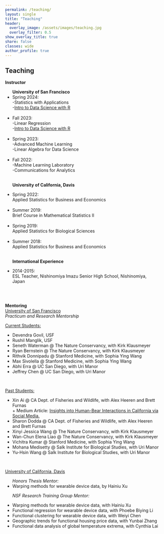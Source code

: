 ```yaml
---
permalink: /teaching/
layout: single
title: "Teaching"
header:
  overlay_image: /assets/images/teaching.jpg
  overlay_filter: 0.5
show_overlay_title: true
share: false
classes: wide
author_profile: true  
---
```



Teaching
---------------
__Instructor__

<ul>
<b>University of San Francisco </b>

<li> Spring 2024: <br/>
-Statistics with Applications<br/>
-<a href="https://github.com/codycarroll/Intro-DS-S24">Intro to Data Science with R</a></li> <br/>

<li> Fall 2023: <br/>
-Linear Regression<br/>
-<a href="https://github.com/codycarroll/Intro-DS-F23">Intro to Data Science with R</a>
</li> <br/>


<li> Spring 2023: <br/>
-Advanced Machine Learning<br/>
-Linear Algebra for Data Science
</li> <br/>

<li> Fall 2022:<br/>
-Machine Learning Laboratory<br/>
-Communications for Analytics
</li> <br/>

<b>University of California, Davis</b>

<li> Spring 2022: <br/>
Applied Statistics for Business and Economics
</li> <br/>

<li> Summer 2019: <br/>
Brief Course in Mathematical Statistics II
</li> <br/>

<li> Spring 2019: <br/>
Applied Statistics for Biological Sciences
</li> <br/>

<li> Summer 2018: <br/>
Applied Statistics for Business and Economics
</li> <br/>

<b>International Experience</b>

<li> 2014-2015: <br/>
ESL Teacher, Nishinomiya Imazu Senior High School, Nishinomiya, Japan
</li> <br/>

</ul> <br/>




__Mentoring__<br/>
<u>University of San Francisco</u> <br/>
<em>Practicum and Research Mentorship</em><br/>


<u>Current Students:</u>
<ul>
<li>  Devendra Govil, USF </li>
<li>  Rushil Manglik, USF </li>
<li>  Seneth Waterman @ The Nature Conservancy, with Kirk Klausmeyer </li>
<li>  Ryan Bernstein @ The Nature Conservancy, with Kirk Klausmeyer </li>
<li>  Rithvik Donnipadu @ Stanford Medicine, with Sophia Ying Wang </li>
<li>  Max Sivolella @ Stanford Medicine, with Sophia Ying Wang </li>
<li> 
 Abhi Erra @ UC San Diego, with Uri Manor </li>
 <li> 
Jeffrey Chen @ UC San Diego, with Uri Manor </li>
</ul> <br/>

<u>Past Students:</u>
<ul>
<li>  Xin Ai @ CA Dept. of Fisheries and Wildlife,
with Alex Heeren and Brett Furnas </li>
+  Medium Article: 
<a href="https://medium.com/@xinnnnn.ai/bears-in-bytes-1a09cf1fe914" target="_blank">Insights into Human-Bear Interactions in California via Social Media.</a>
<li>  Sharon Dodda @ CA Dept. of Fisheries and Wildlife,
with Alex Heeren and Brett Furnas </li>
<li>  Xinyi Jessica Wang @ The Nature Conservancy, with Kirk Klausmeyer </li>
<li>  Wan-Chun Elena Liao @ The Nature Conservancy, with Kirk Klausmeyer </li>
<li> Vichitra Kumar @ Stanford Medicine, with Sophia Ying Wang </li>
<li> 
 Mohana Medisetty @ Salk Institute for Biological Studies, with Uri Manor </li>
 <li> 
 Yu-Hsin Wang @ Salk Institute for Biological Studies, with Uri Manor </li>
</ul> <br/>





<u>University of California, Davis</u> <br/>

<ul>
  <em>Honors Thesis Mentor:</em>
<li> Warping methods for wearable device data, by Hainiu Xu</li>

<em>NSF Research Training Group Mentor:</em>
<li>  Warping methods for wearable device data, with Hainiu Xu</li>
<li>  Functional regression for wearable device data, with Phoebe Biying Li</li>
<li>  Functional clustering for wearable device data, with Weiyi Chen</li>
<li>  Geographic trends for functional housing price data, with Yunbai Zhang</li>
<li> Functional data analysis of global temperature extrema, with Cynthia Lai</li>
</ul> <br/>

